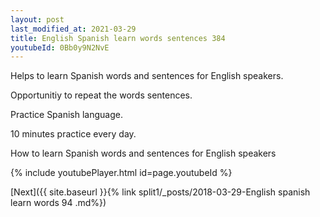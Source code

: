 ```yaml
---
layout: post
last_modified_at: 2021-03-29
title: English Spanish learn words sentences 384 
youtubeId: 0Bb0y9N2NvE
---
```

 
 
Helps to learn Spanish words and sentences for English speakers.

Opportunitiy to repeat the words sentences. 

Practice Spanish language. 
 
10 minutes practice every day. 
 
How to learn Spanish words and sentences for English speakers 
 
{% include youtubePlayer.html id=page.youtubeId %}
 
 
[Next]({{ site.baseurl }}{% link  split1/_posts/2018-03-29-English spanish learn words 94 .md%})
 
